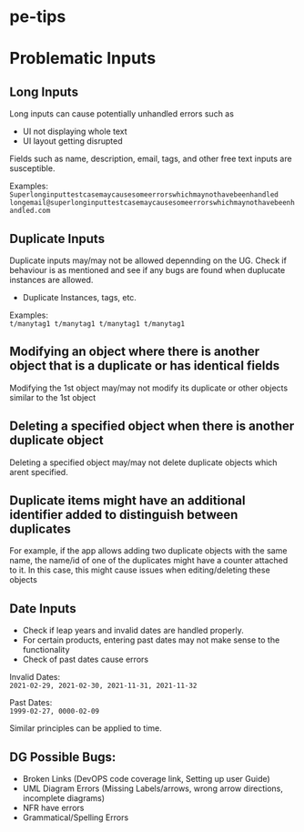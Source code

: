 # pe-tips

# Problematic Inputs

## Long Inputs
Long inputs can cause potentially unhandled errors such as
- UI not displaying whole text
- UI layout getting disrupted

Fields such as name, description, email, tags, and other free text inputs are susceptible.

Examples:  
`Superlonginputtestcasemaycausesomeerrorswhichmaynothavebeenhandled`
`longemail@superlonginputtestcasemaycausesomeerrorswhichmaynothavebeenhandled.com`


## Duplicate Inputs
Duplicate inputs may/may not be allowed depennding on the UG. Check if behaviour is as mentioned and see if any bugs are found when duplucate instances are allowed.
- Duplicate Instances, tags, etc.

Examples:  
`t/manytag1 t/manytag1 t/manytag1 t/manytag1`


## Modifying an object where there is another object that is a duplicate or has identical fields
Modifying the 1st object may/may not modify its duplicate or other objects similar to the 1st object


## Deleting a specified object when there is another duplicate object
Deleting a specified object may/may not delete duplicate objects which arent specified.


## Duplicate items might have an additional identifier added to distinguish between duplicates
For example, if the app allows adding two duplicate objects with the same name, the name/id of one of the duplicates might have a counter attached to it. In this case, this might cause issues when editing/deleting these objects


## Date Inputs
- Check if leap years and invalid dates are handled properly.
- For certain products, entering past dates may not make sense to the functionality
- Check of past dates cause errors

Invalid Dates:  
`2021-02-29, 2021-02-30, 2021-11-31, 2021-11-32`

Past Dates:  
`1999-02-27, 0000-02-09`

Similar principles can be applied to time.

## DG Possible Bugs:
- Broken Links (DevOPS code coverage link, Setting up user Guide)
- UML Diagram Errors (Missing Labels/arrows, wrong arrow directions, incomplete diagrams)
- NFR have errors
- Grammatical/Spelling Errors






